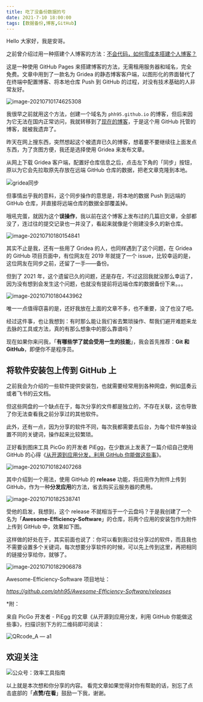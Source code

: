 ```yaml
---
title: 吃了没备份数据的亏    
date: 2021-7-10 18:00:00    
tags: [数据备份,博客,GitHub]             
---
```



Hello 大家好，我是安哥。


之前曾介绍过用一种搭建个人博客的方法：[不会代码，如何零成本搭建个人博客？](https://mp.weixin.qq.com/s?__biz=MzAxMjY0NTY5OA==&mid=2649880748&idx=1&sn=fb0ff081986dd788107f7bc867fb1853&chksm=83abfc81b4dc75970614ff85e078d47bb012214f0c4002fa2628651f44e416d0ef31d52dbe6f&token=1045425881&lang=zh_CN#rd)  



这是一种使用 GitHub Pages 来搭建博客的方法，无需租用服务器和域名，完全免费。文章中用到了一款名为 Gridea 的静态博客客户端，以图形化的界面替代了在终端中配置博客、将本地仓库 Push 到 GitHub 的过程，对没有技术基础的人非常友好。



![image-20210710174625308](https://article-picbed-1302715071.cos.ap-guangzhou.myqcloud.com/PicGo/image-20210710174625308.png)



我很早之前就用这个方法，创建一个域名为 `phh95.github.io` 的博客，但后来因为它无法在国内正常访问，我就转移到了[现在的博客](https://mp.weixin.qq.com/s?__biz=MzAxMjY0NTY5OA==&mid=2649893670&idx=1&sn=1f3f91248ade0d5f1bbe3c2046990d63&chksm=83a82f0bb4dfa61d463dfe7af7ecafa21ac0cf1bee21b1b147990b83f657f687d3857db40bf8&token=1045425881&lang=zh_CN#rd)，于是这个用 GitHub 托管的博客，就被我遗弃了。



昨天在网上搜东西，突然想起这个被遗弃已久的博客，想着要不要继续往上面发点东西，为了贪图方便，我还是选择使用 Gridea 来发布文章。



从网上下载 Gridea 客户端，配置好仓库信息之后，点击左下角的「同步」按钮，原以为它会先拉取原先存放在远端 GitHub 仓库的数据，把老文章克隆到本地。



![gridea同步](https://article-picbed-1302715071.cos.ap-guangzhou.myqcloud.com/PicGo/gridea%E5%90%8C%E6%AD%A5.png)



但事情出乎我的意料，这个同步操作的意思是，将本地的数据 Push 到远端的 GitHub 仓库，并直接将远端仓库的数据全部覆盖掉。



哦吼完蛋，就因为这个**误操作**，我以前在这个博客上发布过的几篇旧文章，全部都没了，连过往的提交记录也一并没了，看起来就像是个刚建没多久的新仓库。



![image-20210710180154841](https://article-picbed-1302715071.cos.ap-guangzhou.myqcloud.com/PicGo/image-20210710180154841.png)



其实不止是我，还有一些用了 Gridea 的人，也同样遇到了这个问题，在 Gridea 的 GitHub 项目页面中，有位网友在 2019 年就提了一个 issue，比较幸运的是，这位网友在同步之前，还留了一手——备份。



但到了 2021 年，这个遗留已久的问题，还是存在，不过这回我就没那么幸运了，因为没有想到会发生这个问题，也就没有提前将远端仓库的数据备份下来。。。



![image-20210710180443962](https://article-picbed-1302715071.cos.ap-guangzhou.myqcloud.com/PicGo/image-20210710180443962.png)



唯一一点值得窃喜的是，还好我放在上面的文章不多，也不重要，没了也没了吧。



经过这件事，也让我想到：有时那么能让我们省去繁琐操作、帮我们避开难题来龙去脉的工具或方法，真的有那么想象中的那么靠谱吗？



现在如果你来问我，「**有哪些学了就会受用一生的技能**」，我会首先推荐：**Git 和 GitHub**，即便你不是程序员。



## 将软件安装包上传到 GitHub 上



之前我会为介绍的一些软件提供安装包，也就需要经常用到各种网盘，例如蓝奏云或者飞书的云文档。



但这些网盘的一个缺点在于，每次分享的文件都是独立的，不存在关联，这也导致了你无法查看我之前分享过的其他软件。



此外，还有一点，因为分享的软件不同，每次我都需要去后台，为每个软件单独设置不同的关键词，操作起来比较繁琐。



正好看到图床工具 PicGo 的开发者 PiEgg，在少数派上发表了一篇介绍自己使用 GitHub 的心得《[从开源到应用分发，利用 GitHub 你能做这些事](https://sspai.com/post/66131)》。



![image-20210710182407268](https://article-picbed-1302715071.cos.ap-guangzhou.myqcloud.com/PicGo/image-20210710182407268.png)



其中介绍到一个用法，使用 GitHub 的 **release** 功能，将应用作为附件上传到 GitHub，作为一种**分发应用**的方法，省去购买云服务器的费用。



![image-20210710182538741](https://article-picbed-1302715071.cos.ap-guangzhou.myqcloud.com/PicGo/image-20210710182538741.png)



受他的启发，我想到，这个 release 不就相当于一个云盘吗？于是我创建了一个名为「**Awesome-Efficiency-Software**」的仓库，将两个应用的安装包作为附件上传到 GitHub 中，效果如下图。



这样做的好处在于，其实前面也说了：你可以看到我过往分享过的软件，而且我也不需要设置多个关键词，每次想要分享软件的时候，可以先上传到这里，再把相同的链接分享给你，就够了。



![image-20210710182906878](https://article-picbed-1302715071.cos.ap-guangzhou.myqcloud.com/PicGo/image-20210710182906878.png)


Awesome-Efficiency-Software 项目地址：

*https://github.com/phh95/Awesome-Efficiency-Software/releases* 



*附：

来自 PicGo 开发者 - PiEgg 的文章《从开源到应用分发，利用 GitHub 你能做这些事》，扫描识别下方的二维码即可阅读：

![QRcode_A — a1](https://article-picbed-1302715071.cos.ap-guangzhou.myqcloud.com/PicGo/QRcode_A%20%E2%80%94%20a1.png)   


## **欢迎关注**

![公众号：效率工具指南](https://article-picbed-1302715071.cos.ap-guangzhou.myqcloud.com/2021/05/28/gong-zhong-hao-wei-bu-er-wei-ma-dailogo.png)   


以上就是本次想和你分享的内容。
看完文章如果觉得对你有帮助的话，别忘了点击底部的「**点赞/在看**」鼓励一下我，谢谢。




